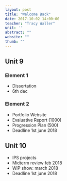 ```yaml
---
layout: post
title: "Welcome Back"
date: 2017-10-02 14:00:00
teacher: "Tracy Waller"
unit: ''
abstract: ""
website: ""
thumb: ""
---
```


## Unit 9

### Element 1

- Dissertation
- 6th dec

### Element 2

- Portfolio Website
- Evaluative Report (1000)
- Progression Plan (500)
- Deadline 1st june 2018

## Unit 10

- IPS projects
- Midterm review feb 2018
- WIP show: march 2018
- Deadline 1st june 2018